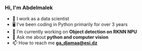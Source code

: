 ### Hi, I'm Abdelmalek

- 💼 I work as a data scientist 
- 🖥️ I've been coding in Python primarily for over 3 years
- 🔭 I’m currently working on **Object detection on RKNN NPU**
- 💬 Ask me about **python and computer vision**
- 📫 How to reach me **ga_djamaa@esi.dz**
